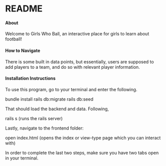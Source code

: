 # README

#### About

Welcome to Girls Who Ball, an interactive place for girls to learn about football!

#### How to Navigate

There is some built in data points, but essentially, users are supposed to add players to a team, and do so with relevant player information.

#### Installation Instructions

To use this program, go to your terminal and enter the following.

bundle install
rails db:migrate
rails db:seed

That should load the backend and data. Following,

rails s (runs the rails server)

Lastly, navigate to the frontend folder:

open index.html (opens the index or view-type page which you can interact with)

In order to complete the last two steps, make sure you have two tabs open in your terminal.
